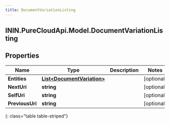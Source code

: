 ```yaml
---
title: DocumentVariationListing
---
```

## ININ.PureCloudApi.Model.DocumentVariationListing

## Properties

|Name | Type | Description | Notes|
|------------ | ------------- | ------------- | -------------|
| **Entities** | [**List&lt;DocumentVariation&gt;**](DocumentVariation.html) |  | [optional] |
| **NextUri** | **string** |  | [optional] |
| **SelfUri** | **string** |  | [optional] |
| **PreviousUri** | **string** |  | [optional] |
{: class="table table-striped"}


